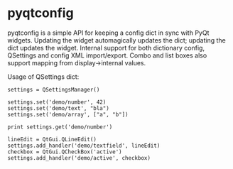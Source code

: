 pyqtconfig
==========

pyqtconfig is a simple API for keeping a config dict in sync with PyQt widgets.
Updating the widget automagically updates the dict; updating the dict updates the widget. Internal support
for both dictionary config, QSettings and config XML import/export. Combo and list boxes also support
mapping from display->internal values.

Usage of QSettings dict:

    settings = QSettingsManager()

    settings.set('demo/number', 42)
    settings.set('demo/text', "bla")
    settings.set('demo/array', ["a", "b"])

    print settings.get('demo/number')

    lineEdit = QtGui.QLineEdit()
    settings.add_handler('demo/textfield', lineEdit)
    checkbox = QtGui.QCheckBox('active')
    settings.add_handler('demo/active', checkbox)
